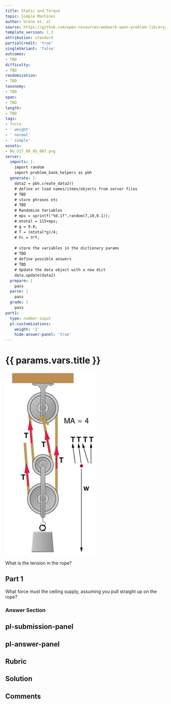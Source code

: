 ```yaml
---
title: Static and Torque
topic: Simple Machines
author: Urone et. al
source: https://github.com/open-resources/webwork-open-problem-library/tree/master/Contrib/BrockPhysics/College_Physics_Urone/9.Static_and_Torque/9-05.Simple_Machines/NU_U17_09_05_007.pg
template_version: 1.3
attribution: standard
partialCredit: 'true'
singleVariant: 'false'
outcomes:
- TBD
difficulty:
- TBD
randomization:
- TBD
taxonomy:
- TBD
span:
- TBD
length:
- TBD
tags:
- force
- ' weight'
- ' normal'
- ' simple'
assets:
- NU_U17_09_05_007.png
server:
  imports: |-
    import random
    import problem_bank_helpers as pbh
  generate: |-
    data2 = pbh.create_data2()
    # define or load names/items/objects from server files
    # TBD
    # store phrases etc
    # TBD
    # Randomize Variables
    # mps = sprintf("%0.1f",random(7,10,0.1));
    # mtotal = 115+mps;
    # g = 9.8;
    # T = (mtotal*g)/4;
    # Fc = 3*T;

    # store the variables in the dictionary params
    # TBD
    # define possible answers
    # TBD
    # Update the data object with a new dict
    data.update(data2)
  prepare: |
    pass
  parse: |
    pass
  grade: |
    pass
part1:
  type: number-input
  pl-customizations:
    weight: '1'
    hide-answer-panel: 'true'
---
```


# {{ params.vars.title }} 

![Pulley System](NU_U17_09_05_007.png)

What is the tension in the rope?

## Part 1 
What force must the ceiling supply, assuming you pull straight up on the rope? 


 ### Answer Section


## pl-submission-panel 


## pl-answer-panel 


## Rubric 


## Solution 


## Comments 


